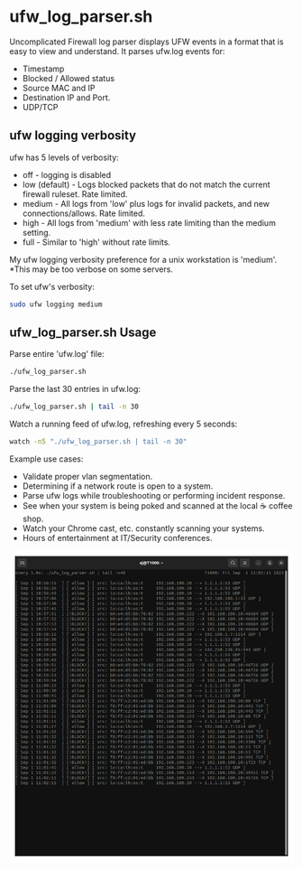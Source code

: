 # ufw_log_parser.sh
Uncomplicated Firewall log parser displays UFW events in a format that is easy to view and understand. 
It parses ufw.log events for:
* Timestamp 
* Blocked / Allowed status
* Source MAC and IP
* Destination IP and Port.
* UDP/TCP    

## ufw logging verbosity 
ufw has 5 levels of verbosity: 
* off - logging is disabled 
* low (default) - Logs blocked packets that do not match the current firewall ruleset. Rate limited. 
* medium - All logs from 'low' plus logs for invalid packets, and new connections/allows. Rate limited.  
* high - All logs from 'medium' with less rate limiting than the medium setting.   
* full - Similar to 'high' without rate limits. 
 
My ufw logging verbosity preference for a unix workstation is 'medium'. *This may be too verbose on some servers. 

To set ufw's verbosity: 
```Bash
sudo ufw logging medium
```


## ufw_log_parser.sh Usage

Parse entire 'ufw.log' file:
```Bash
./ufw_log_parser.sh
```

Parse the last 30 entries in ufw.log:
```Bash
./ufw_log_parser.sh | tail -n 30
```

Watch a running feed of ufw.log, refreshing every 5 seconds: 
```Bash
watch -n5 "./ufw_log_parser.sh | tail -n 30"
```

Example use cases:
* Validate proper vlan segmentation.
* Determining if a network route is open to a system. 
* Parse ufw logs while troubleshooting or performing incident response.  
* See when your system is being poked and scanned at the local ☕ coffee shop.
* Watch your Chrome cast, etc. constantly scanning your systems. 
* Hours of entertainment at IT/Security conferences. 

![alt text](https://github.com/ArronJablonowski/ufw_log_parser/blob/main/ufw_parser.png?raw=true)
